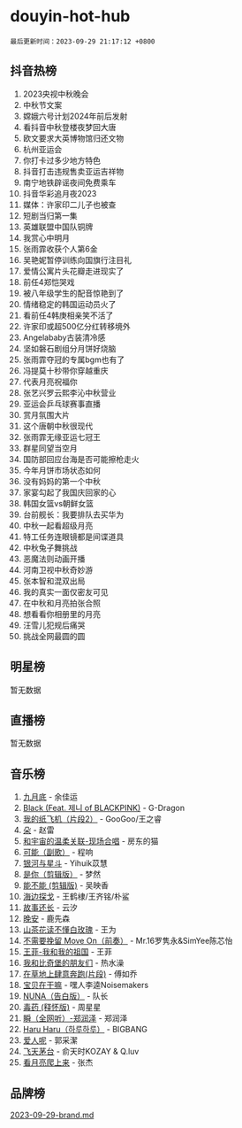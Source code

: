 # douyin-hot-hub

`最后更新时间：2023-09-29 21:17:12 +0800`

## 抖音热榜

1. 2023央视中秋晚会
1. 中秋节文案
1. 嫦娥六号计划2024年前后发射
1. 看抖音中秋登楼夜梦回大唐
1. 欧文要求大英博物馆归还文物
1. 杭州亚运会
1. 你打卡过多少地方特色
1. 抖音打击违规售卖亚运吉祥物
1. 南宁地铁辟谣夜间免费乘车
1. 抖音华彩追月夜2023
1. 媒体：许家印二儿子也被查
1. 短剧当归第一集
1. 英雄联盟中国队铜牌
1. 我赏心中明月
1. 张雨霏收获个人第6金
1. 吴艳妮暂停训练向国旗行注目礼
1. 爱情公寓片头花瓣走进现实了
1. 前任4郑恺哭戏
1. 被八年级学生的配音惊艳到了
1. 情绪稳定的韩国运动员火了
1. 看前任4韩庚相亲笑不活了
1. 许家印或超500亿分红转移境外
1. Angelababy古装清冷感
1. 坚如磐石剧组分月饼好烧脑
1. 张雨霏夺冠的专属bgm也有了
1. 冯提莫十秒带你穿越重庆
1. 代表月亮祝福你
1. 张艺兴罗云熙李沁中秋营业
1. 亚运会乒乓球赛事直播
1. 赏月氛围大片
1. 这个唐朝中秋很现代
1. 张雨霏无缘亚运七冠王
1. 群星同望当空月
1. 国防部回应台海是否可能擦枪走火
1. 今年月饼市场状态如何
1. 没有妈妈的第一个中秋
1. 家宴勾起了我国庆回家的心
1. 韩国女篮vs朝鲜女篮
1. 台前舰长：我要排队去买华为
1. 中秋一起看超级月亮
1. 特工任务连眼镜都是间谍道具
1. 中秋兔子舞挑战
1. 恶魔法则动画开播
1. 河南卫视中秋奇妙游
1. 张本智和混双出局
1. 我的真实一面仅密友可见
1. 在中秋和月亮拍张合照
1. 想看看你相册里的月亮
1. 汪雪儿犯规后痛哭
1. 挑战全网最圆的圆

## 明星榜

暂无数据

## 直播榜

暂无数据

## 音乐榜

1. [九月底](https://sf3-cdn-tos.douyinstatic.com/obj/tos-cn-ve-2774/oMfewG4PDTFhF8iz3OGQ7ABH5i6fCgnMaoCbzZ) - 余佳运
1. [Black (Feat. 제니 of BLACKPINK)](https://sf3-cdn-tos.douyinstatic.com/obj/tos-cn-ve-2774/2eb92e2debbe4fe0a552bc099aef7f28) - G-Dragon
1. [我的纸飞机（片段2）](https://sf6-cdn-tos.douyinstatic.com/obj/tos-cn-ve-2774/oM2ZrKcg2CD5AeRB2gkeXOFB1IxAGJdZPazYHf) - GooGoo/王之睿
1. [朵](https://sf3-cdn-tos.douyinstatic.com/obj/tos-cn-ve-2774/932f5bdfcd7c47b880525e92ab8a4999) - 赵雷
1. [和宇宙的温柔关联-现场合唱](https://sf6-cdn-tos.douyinstatic.com/obj/tos-cn-ve-2774/o0hONGDYQBgk0e5bqDeQOonVmncA6tC2nBwZLT) - 房东的猫
1. [可能（副歌）](https://sf6-cdn-tos.douyinstatic.com/obj/tos-cn-ve-2774/cde1731888894259b333569393c2fb51) - 程响
1. [银河与星斗](https://sf6-cdn-tos.douyinstatic.com/obj/tos-cn-ve-2774/3cc0bf5f0ef140f7b6743a631bcf3c58) - Yihuik苡慧
1. [是你（剪辑版）](https://sf6-cdn-tos.douyinstatic.com/obj/tos-cn-ve-2774/46019dae783c4c969944217fe1cfafc4) - 梦然
1. [能不能 (剪辑版)](https://sf6-cdn-tos.douyinstatic.com/obj/tos-cn-ve-2774/fc4a6c45b4a34277ba4088e1d7fdff98) - 吴映香
1. [海边探戈](https://sf6-cdn-tos.douyinstatic.com/obj/tos-cn-ve-2774/os9gE0VQCGqt6VQkZDyBBYvfSDY0QFe3vVmubn) - 王鹤棣/王齐铭/朴鲨
1. [故事还长](https://sf3-cdn-tos.douyinstatic.com/obj/tos-cn-ve-2774/30a26758c8594f0ab81ac675c33ee2c5) - 云汐
1. [晚安](https://sf6-cdn-tos.douyinstatic.com/obj/tos-cn-ve-2774/a724c5e224464218839820f4e4fd632f) - 鹿先森
1. [山茶花读不懂白玫瑰](https://sf6-cdn-tos.douyinstatic.com/obj/tos-cn-ve-2774/osfn8B7DktrRHEPJgPCfDbw7QDQEkwC16BxZg9) - 王为
1. [不需要挽留 Move On（前奏）](https://sf3-cdn-tos.douyinstatic.com/obj/tos-cn-ve-2774/ooCBhgCCkF4nExzQL9WZSUbitfA8IsDkgQIYhe) - Mr.16罗隽永&SimYee陈芯怡
1. [王菲-我和我的祖国](https://sf3-cdn-tos.douyinstatic.com/obj/tos-cn-ve-2774/3ef0f373017541e18566595c96123cab) - 王菲
1. [我和比奇堡的朋友们](https://sf6-cdn-tos.douyinstatic.com/obj/tos-cn-ve-2774/f0505db981ea4a6d91453a15924a82aa) - 热水澡
1. [在草地上肆意奔跑(片段)](https://sf3-cdn-tos.douyinstatic.com/obj/tos-cn-ve-2774/8831d494742f45dabdfa8adb8b817259) - 傅如乔
1. [宝贝在干嘛](https://sf3-cdn-tos.douyinstatic.com/obj/tos-cn-ve-2774/okW4hBCfJI5B2ZEgTCtikhMW7IafzNrBQIYkpJ) - 嘿人李逵Noisemakers
1. [NUNA（告白版）](https://sf6-cdn-tos.douyinstatic.com/obj/tos-cn-ve-2774/a65828cbd8ce41a78a430a58b49f4feb) - 队长
1. [毒药 (释怀版)](https://sf3-cdn-tos.douyinstatic.com/obj/tos-cn-ve-2774/oYILMEAzspdZBIzy4frJNB8ZHPHWAhiwowd4Ad) - 周星星
1. [瞬（全网听）-郑润泽](https://sf6-cdn-tos.douyinstatic.com/obj/tos-cn-ve-2774/o4Vb9eJZClCZTnRQYy0BRSeHGrDtrkrQgIBvQt) - 郑润泽
1. [Haru Haru（하루하루）](https://sf6-cdn-tos.douyinstatic.com/obj/tos-cn-ve-2774/940c04aa98154ee7bdbaaa2ad9f28aec) - BIGBANG
1. [爱人呢](https://sf3-cdn-tos.douyinstatic.com/obj/tos-cn-ve-2774/2041dc10f3c442f1992b439a00eaf2ba) - 郭采潔
1. [飞天茅台](https://sf6-cdn-tos.douyinstatic.com/obj/tos-cn-ve-2774/o4GhTV5kIuMWmC2Ai1WzNglssgBfQaqQCSLxUU) - 俞天时KOZAY & Q.luv
1. [看月亮爬上来](https://sf3-cdn-tos.douyinstatic.com/obj/tos-cn-ve-2774/356c324112764016b25295e535f2daf0) - 张杰

## 品牌榜

[2023-09-29-brand.md](2023-09-29-brand.md)
